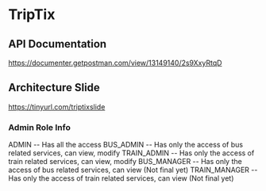 # TripTix

## API Documentation
https://documenter.getpostman.com/view/13149140/2s9XxyRtqD

## Architecture Slide
https://tinyurl.com/triptixslide

### Admin Role Info
ADMIN -- Has all the access
BUS_ADMIN -- Has only the access of bus related services, can view, modify
TRAIN_ADMIN -- Has only the access of train related services, can view, modify
BUS_MANAGER -- Has only the access of bus related services, can view (Not final yet)
TRAIN_MANAGER -- Has only the access of train related services, can view (Not final yet)

